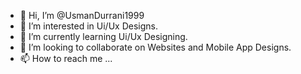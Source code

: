 - 👋 Hi, I’m @UsmanDurrani1999
- 👀 I’m interested in Ui/Ux Designs.
- 🌱 I’m currently learning Ui/Ux Designing.
- 💞️ I’m looking to collaborate on Websites and Mobile App Designs.
- 📫 How to reach me ...
<!---
UsmanDurrani1999/UsmanDurrani1999 is a ✨ special ✨ repository because its `README.md` (this file) appears on your GitHub profile.
You can click the Preview link to take a look at your changes.
--->
